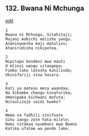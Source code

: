 ## 132. Bwana Ni Mchunga
[edit](https://docs.google.com/document/d/1M8LnnyDDp5Vz478DQ5I%2D5kQ2xxAyoADS/edit?mode=html)




    1
    Bwana ni Mchunga, Sitahitaji;
    Majani mabichi malisho yangu.
    Ananinywesha maji matulivu;
    Atanirudisha nikipotea.

    2
    Nipitapo bondeni mwa mauti
    U mlinzi wangu sitaogopa;
    Fimbo lako latosha kunilinda;
    Ukinifariji sina hasara.

    3
    Kati ya mateso meza waandaa,
    Na kikombe changu kinafurika;
    Umenipaka kichwani mafuta;
    Nitaulizaje zaidi kwako?

    4
    Wema na fadhili zinifuate
    Siku zangu zote hata milele;
    Nami nitakaa nyumbani mwa Bwana
    Katika ufalme wa pendo lake.


